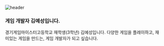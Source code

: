 ![header](https://capsule-render.vercel.app/api?type=Waving&color=ff3300&height=200&section=header&text=안녕하세요&fontSize=80&animation=fadeIn&fontColor=FFFFFF)
### **게임 개발자 김예성입니다.**

경기게임마이스터고등학교 재학생(3학년) 김예성입니다.
다양한 게임을 플레이하고,
재미있는 게임을 만드는,
게임 개발자가 되고 싶습니다.
